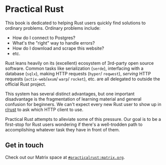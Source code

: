 # Practical Rust
This book is dedicated to helping Rust users quickly find solutions to
ordinary problems. Ordinary problems include:

- How do I connect to Postgres?
- What's the "right" way to handle errors?
- How do I download and scrape this website?
- etc. 

Rust leans heavily on its (excellent) ecosystem of 3rd-party
open source software. Common tasks like serialization (`serde`),
interfacing with a database (`sqlx`), making HTTP requests (`hyper`/
`reqwest`), *serving* HTTP requests (`actix-web`/`axum`/ `warp`/
`rocket`), etc. are all delegated to outside the official Rust
project.

This system has several distinct advantages, but one important
disadvantage is the fragmentation of learning material and general
confusion for beginners. We can't expect every new Rust user to show
up in [r/rust][rust-subreddit] to ask which HTTP client to use.

Practical Rust attempts to alleviate some of this pressure. Our goal
is to be a first-stop for Rust users wondering if there's a well-trodden
path to accomplishing whatever task they have in front of them.

## Get in touch
Check out our Matrix space at [`#practicalrust:matrix.org`][space].

[rust-subreddit]: https://reddit.com/r/rust
[space]: https://matrix.to/#/#practicalrust:matrix.org

